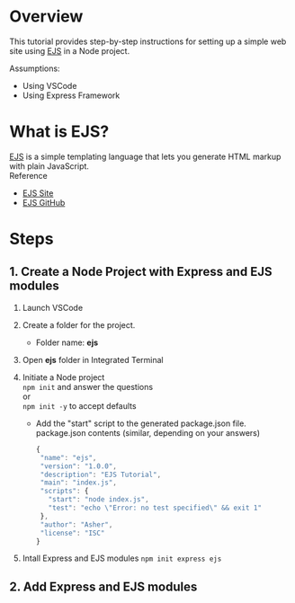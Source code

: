 # Overview
This tutorial provides step-by-step instructions for setting up a simple web site using [EJS](https://ejs.co/) in a Node project.  

Assumptions:
- Using VSCode
- Using Express Framework

# What is EJS?
[EJS](https://ejs.co/) is a simple templating language that lets you generate HTML markup with plain JavaScript.  
Reference
- [EJS Site](https://ejs.co/)
- [EJS GitHub](https://github.com/mde/ejs)

# Steps

## 1. Create a Node Project with Express and EJS modules
1. Launch VSCode
2. Create a folder for the project.  
   - Folder name: **ejs**  
3. Open **ejs** folder in Integrated Terminal
4. Initiate a Node project  
   ``` npm init ``` and answer the questions  
   or  
   ``` npm init -y ``` to accept defaults
   
   - Add the "start" script to the generated package.json file.  
     package.json contents (similar, depending on your answers)
     ```js
     {
      "name": "ejs",
      "version": "1.0.0",
      "description": "EJS Tutorial",
      "main": "index.js",
      "scripts": {
        "start": "node index.js",
        "test": "echo \"Error: no test specified\" && exit 1"
      },
      "author": "Asher",
      "license": "ISC"
     }
     ```  
 5. Intall Express and EJS modules
    ``` npm init express ejs ```
    
## 2. Add Express and EJS modules
